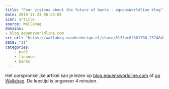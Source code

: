 ```yaml
---
title: "Four visions about the future of banks - equensWorldline blog"
date: 2018-11-23 06:23:05
icon: article
source: Wallabag
domains:
- blog.equensworldline.com
src_url: "https://wallabag.sanderdorigo.nl/share/6133ec62681708.25748499"
2018: "11"
categories:
    - psd2
    - finance
    - banks
---
```

Het oorspronkelijke artikel kan je lezen op [blog.equensworldline.com](https://blog.equensworldline.com/eu/2018/09/four-visions-about-the-future-of-banks/) of [op Wallabag](https://wallabag.sanderdorigo.nl/share/6133ec62681708.25748499). De leestijd is ongeveer 4 minuten.
